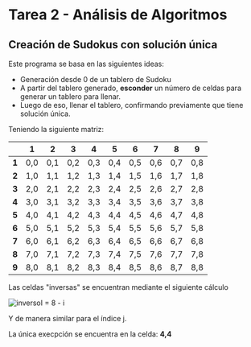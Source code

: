 # Tarea 2 - Análisis de Algoritmos
## Creación de Sudokus con solución única

Este programa se basa en las siguientes ideas:
- Generación desde 0 de un tablero de Sudoku
- A partir del tablero generado, **esconder** un número de celdas para generar un tablero para llenar.
- Luego de eso, llenar el tablero, confirmando previamente que tiene solución única.

Teniendo la siguiente matriz:

| | 1 | 2 | 3 | 4 | 5 | 6 | 7 | 8 | 9 |
| --- | --- | --- | --- | --- | --- | --- | --- | --- | --- |
| **1** | 0,0 | 0,1 | 0,2 | 0,3 | 0,4 | 0,5 | 0,6 | 0,7 | 0,8 |
| **2** | 1,0 | 1,1 | 1,2 | 1,3 | 1,4 | 1,5 | 1,6 | 1,7 | 1,8 |
| **3** | 2,0 | 2,1 | 2,2 | 2,3 | 2,4 | 2,5 | 2,6 | 2,7 | 2,8 |
| **4** | 3,0 | 3,1 | 3,2 | 3,3 | 3,4 | 3,5 | 3,6 | 3,7 | 3,8 |
| **5** | 4,0 | 4,1 | 4,2 | 4,3 | 4,4 | 4,5 | 4,6 | 4,7 | 4,8 |
| **6** | 5,0 | 5,1 | 5,2 | 5,3 | 5,4 | 5,5 | 5,6 | 5,7 | 5,8 |
| **7** | 6,0 | 6,1 | 6,2 | 6,3 | 6,4 | 6,5 | 6,6 | 6,7 | 6,8 |
| **8** | 7,0 | 7,1 | 7,2 | 7,3 | 7,4 | 7,5 | 7,6 | 7,7 | 7,8 |
| **9** | 8,0 | 8,1 | 8,2 | 8,3 | 8,4 | 8,5 | 8,6 | 8,7 | 8,8 |

Las celdas "inversas" se encuentran mediante el siguiente cálculo

<a ><img src="https://latex.codecogs.com/gif.latex?inversoI&space;=&space;8&space;-&space;i" title="inversoI = 8 - i" /></a>

Y de manera similar para el índice j.

La única execpción se encuentra en la celda: **4,4**
